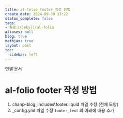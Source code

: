 ```yaml
---
title: al-folio footer 작성 방법
create_date: 2024-09-30 13:22
status_complete: false
tags:
- 블로그/Jekyll/al-folio
aliases: null
blog: true
mathjax: true
layout: post
toc:
  sidebar: left
---
```

연결 문서


# al-folio footer 작성 방법

1. chanp-blog\_includes\footer.liquid 파일 수정 (전체 모양)
2. \_config.yml 파일 수정 `footer_text` 의 아래에 내용 추가
